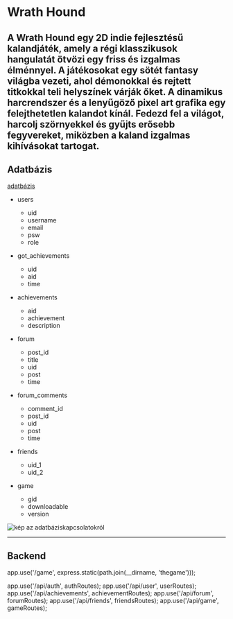 # Wrath Hound
A Wrath Hound egy 2D indie fejlesztésű kalandjáték, amely a régi klasszikusok hangulatát ötvözi egy friss és izgalmas élménnyel. A játékosokat egy sötét fantasy világba vezeti, ahol démonokkal és rejtett titkokkal teli helyszínek várják őket. A dinamikus harcrendszer és a lenyűgöző pixel art grafika egy felejthetetlen kalandot kínál. Fedezd fel a világot, harcolj szörnyekkel és gyűjts erősebb fegyvereket, miközben a kaland izgalmas kihívásokat tartogat.
---
## Adatbázis
[adatbázis](https://drawsql.app/teams/dszc-baross-2/diagrams/wrathhound)

- users
    - uid
	- username
	- email
	- psw
	- role
- got_achievements
	- uid
	- aid
	- time
- achievements
	- aid
	- achievement
	- description

- forum
	- post_id
	- title
	- uid
	- post
	- time

- forum_comments
	- comment_id
	- post_id
	- uid
	- post
	- time

- friends
	- uid_1
	- uid_2

- game
	- gid
	- downloadable
	- version

![kép az adatbáziskapcsolatokról](https://i.snipboard.io/apmj3q.jpg)

---
## Backend

app.use('/game', express.static(path.join(__dirname, 'thegame')));

app.use('/api/auth', authRoutes);
app.use('/api/user', userRoutes);
app.use('/api/achievements', achievementRoutes);
app.use('/api/forum', forumRoutes);
app.use('/api/friends', friendsRoutes);
app.use('/api/game', gameRoutes);